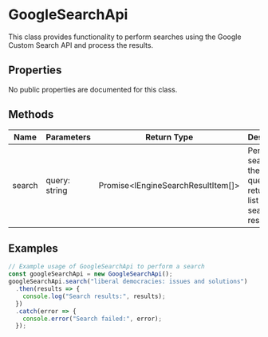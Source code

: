 # GoogleSearchApi

This class provides functionality to perform searches using the Google Custom Search API and process the results.

## Properties

No public properties are documented for this class.

## Methods

| Name    | Parameters       | Return Type                           | Description                                                                 |
|---------|------------------|---------------------------------------|-----------------------------------------------------------------------------|
| search  | query: string    | Promise<IEngineSearchResultItem[]>   | Performs a search with the given query and returns a list of search results |

## Examples

```typescript
// Example usage of GoogleSearchApi to perform a search
const googleSearchApi = new GoogleSearchApi();
googleSearchApi.search("liberal democracies: issues and solutions")
  .then(results => {
    console.log("Search results:", results);
  })
  .catch(error => {
    console.error("Search failed:", error);
  });
```